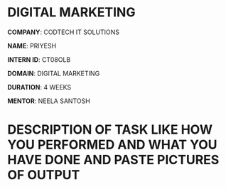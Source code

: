 # DIGITAL MARKETING

**COMPANY**: CODTECH IT SOLUTIONS

**NAME**: PRIYESH

**INTERN ID**: CT08OLB

**DOMAIN**: DIGITAL MARKETING

**DURATION**: 4 WEEKS

**MENTOR**: NEELA SANTOSH

# DESCRIPTION OF TASK LIKE HOW YOU PERFORMED AND WHAT YOU HAVE DONE AND PASTE PICTURES OF OUTPUT
